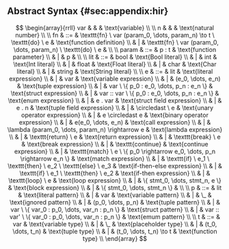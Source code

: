 ## Abstract Syntax {#sec:appendix:hir}
$$
\begin{array}{rrll}
var & & & \text{variable} \\
\\
n   & & & \text{natural number} \\
\\
fn & ::= & \texttt{fn} \ var (param_0, \dots, param_n) \to t \ \texttt{do} \ e & \text{function definition} \\
   &   | & \texttt{fn} \ var (param_0, \dots, param_n)       \ \texttt{do} \ e &                            \\
\\
param & ::= & p : t & \text{function parameter} \\
      &   | & p     &                           \\ 
\\
lit & ::= & bool   & \text{Bool literal}   \\
    &   | & int    & \text{Int literal}    \\
    &   | & float  & \text{Float literal}  \\
    &   | & char   & \text{Char literal}   \\
    &   | & string & \text{String literal} \\
\\
e & ::= & lit                                                                         & \text{literal expression} \\
  &   | & var                                                                         & \text{variable expression} \\
  &   | & (e_0, \dots, e_n)                                                           & \text{tuple expression} \\
  &   | & var \ \{ p_0 : e_0, \dots, p_n : e_n \}                                     & \text{struct expression} \\
  &   | & var :: var \ \{ p_0 : e_0, \dots, p_n : e_n \}                              & \text{enum expression} \\
  &   | & e . var                                                                     & \text{struct field expression} \\
  &   | & e . n                                                                       & \text{tuple field expression} \\
  &   | & \circledast \ e                                                             & \text{unary operator expression} \\
  &   | & e \circledast e                                                             & \text{binary operator expression} \\
  &   | & e(e_0, \dots, e_n)                                                          & \text{call expression} \\
  &   | & \lambda (param_0, \dots, param_n) \rightarrow e                             & \text{lambda expression} \\
  &   | & \texttt{return} \ e                                                         & \text{return expression} \\
  &   | & \texttt{break} \ e                                                          & \text{break expression} \\
  &   | & \texttt{continue}                                                           & \text{continue expression} \\
  &   | & \texttt{match} \ e \ \{ p_0 \rightarrow e_0, \dots, p_n \rightarrow e_n \}  & \text{match expression} \\
  &   | & \texttt{if} \ e_1 \ \texttt{then} \ e_2 \ \texttt{else} \ e_3               & \text{if-then-else expression} \\
  &   | & \texttt{if} \ e_1 \ \texttt{then} \ e_2                                     & \text{if-then expression} \\
  &   | & \texttt{loop} \ e                                                           & \text{loop expression} \\
  &   | & \{ stmt_0, \dots, stmt_n, e \}                                              & \text{block expression} \\
  &   | & \{ stmt_0, \dots, stmt_n \}                                                 &  \\
\\
p & ::= & lit                                                   & \text{literal pattern}    \\
  &   | & var                                                   & \text{variable pattern}   \\
  &   | & \_                                                    & \text{ignored pattern}    \\
  &   | & (p_0, \dots, p_n)                                     & \text{tuple pattern}      \\
  &   | & var \ \{ var_0 : p_0, \dots, var_n : p_n \}           & \text{struct pattern}     \\
  &   | & var :: var' \ \{ var_0 : p_0, \dots, var_n : p_n \}   & \text{emum pattern}       \\
\\
t & ::= & var                       & \text{variable type}      \\
  &   | & \_                        & \text{placeholder type}   \\
  &   | & (t_0, \dots, t_n)         & \text{tuple type}         \\
  &   | & (t_0, \dots, t_n) \to t   & \text{function type}      \\
\end{array}
$$

